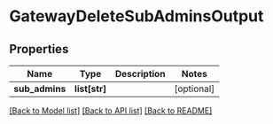 # GatewayDeleteSubAdminsOutput

## Properties
Name | Type | Description | Notes
------------ | ------------- | ------------- | -------------
**sub_admins** | **list[str]** |  | [optional] 

[[Back to Model list]](../README.md#documentation-for-models) [[Back to API list]](../README.md#documentation-for-api-endpoints) [[Back to README]](../README.md)


